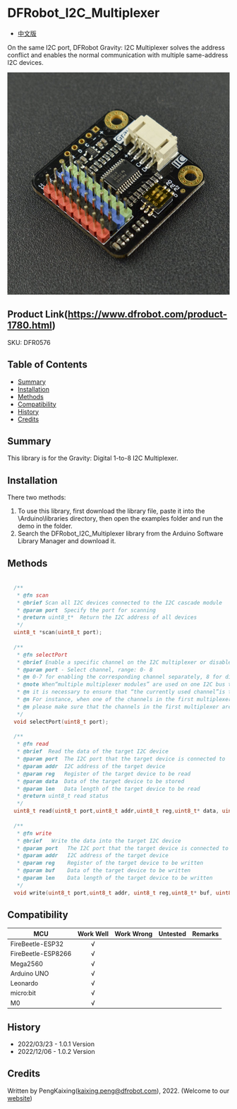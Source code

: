 # DFRobot_I2C_Multiplexer

- [中文版](./README_CN.md)

On the same I2C port, DFRobot Gravity: I2C Multiplexer solves the address conflict and enables the normal communication with multiple same-address I2C devices.

![正反面svg效果图](./resources/images/DFR0576.png)

## Product Link(https://www.dfrobot.com/product-1780.html)

SKU: DFR0576

## Table of Contents

* [Summary](#summary)
* [Installation](#installation)
* [Methods](#methods)
* [Compatibility](#compatibility)
* [History](#history)
* [Credits](#credits)

## Summary

This library is for the Gravity: Digital 1-to-8 I2C Multiplexer.

## Installation

There two methods:

1. To use this library, first download the library file, paste it into the \Arduino\libraries directory, then open the examples folder and run the demo in the folder.
2. Search the DFRobot_I2C_Multiplexer library from the Arduino Software Library Manager and download it.

## Methods

```C++

  /**
   * @fn scan
   * @brief Scan all I2C devices connected to the I2C cascade module
   * @param port  Specify the port for scanning
   * @return uint8_t*  Return the I2C address of all devices
   */
  uint8_t *scan(uint8_t port);

  /**
   * @fn selectPort
   * @brief Enable a specific channel on the I2C multiplexer or disable all channels
   * @param port - Select channel, range: 0- 8
   * @n 0-7 for enabling the corresponding channel separately, 8 for disabling all channels 
   * @note When“multiple multiplexer modules” are used on one I2C bus to connect “sensors with same I2C address”, to avoid conflicts,  
   * @n it is necessary to ensure that “the currently used channel”is the only enabled one among “all channels in all multiplexers” 
   * @n For instance, when one of the channels in the first multiplexer is enabled, in order to use any channel in the second multiplexer,  
   * @n please make sure that the channels in the first multiplexer are all disabled.
   */
  void selectPort(uint8_t port);

  /**
   * @fn read
   * @brief  Read the data of the target I2C device 
   * @param port  The I2C port that the target device is connected to
   * @param addr  I2C address of the target device
   * @param reg   Register of the target device to be read
   * @param data  Data of the target device to be stored
   * @param len   Data length of the target device to be read
   * @return uint8_t read status
   */
  uint8_t read(uint8_t port,uint8_t addr,uint8_t reg,uint8_t* data, uint8_t len);

  /**
   * @fn write
   * @brief   Write the data into the target I2C device 
   * @param port   The I2C port that the target device is connected to
   * @param addr   I2C address of the target device
   * @param reg    Register of the target device to be written
   * @param buf    Data of the target device to be written
   * @param len    Data length of the target device to be written
   */
  void write(uint8_t port,uint8_t addr, uint8_t reg,uint8_t* buf, uint8_t len);

```
## Compatibility

MCU                | Work Well | Work Wrong | Untested  | Remarks
------------------ | :----------: | :----------: | :---------: | -----
FireBeetle-ESP32  |      √       |             |            | 
FireBeetle-ESP8266|      √       |              |             | 
Mega2560  |      √       |             |            | 
Arduino UNO |       √      |             |            | 
Leonardo  |      √       |              |             | 
micro:bit  |      √       |              |             | 
M0  |      √       |              |             | 

## History

- 2022/03/23 - 1.0.1 Version
- 2022/12/06 - 1.0.2 Version

## Credits

Written by PengKaixing(kaixing.peng@dfrobot.com), 2022. (Welcome to our [website](https://www.dfrobot.com/))
